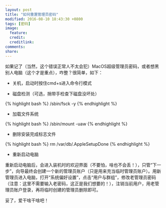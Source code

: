 ```yaml
---
layout: post
title: "如何重置管理员密码"
modified: 2016-08-10 18:43:30 +0800
tags: [密码]
image:
  feature: 
  credit: 
  creditlink: 
comments: 
share: 
---
```

如果记了（当然，这个错误正常人不太会犯）MacOS超级管理员密码，或者想黑别人电脑（这个才是重点），咋整？很简单，如下：

* 关机，启动时按住cmd+s进入命令行模式

* 磁盘检测（可选，捎带手检查下磁盘没坏处）

{% highlight bash %}
/sbin/fsck -y
{% endhighlight %}

* 加载文件系统

{% highlight bash %}
/sbin/mount -uaw
{% endhighlight %}

* 删除安装完成标志文件

{% highlight bash %}
rm /var/db/.AppleSetupDone
{% endhighlight %}

* 重新启动电脑

重新启动电脑后，会进入装机时的欢迎界面（不要怕，啥也不会丢！），只管“下一步”，向导最终会创建一个新的管理员账户（只是用来充当临时管理员账户）。用新管理员进入电脑，打开“系统偏好设置”，点击“用户与群组”，修改老管理员密码（注意：这里不需要输入老密码，这正是我们想要的！），注销当前用户，用老管理员账户登录，再将临时创建的管理员删除即可。

妥了，爱干啥干啥吧！

